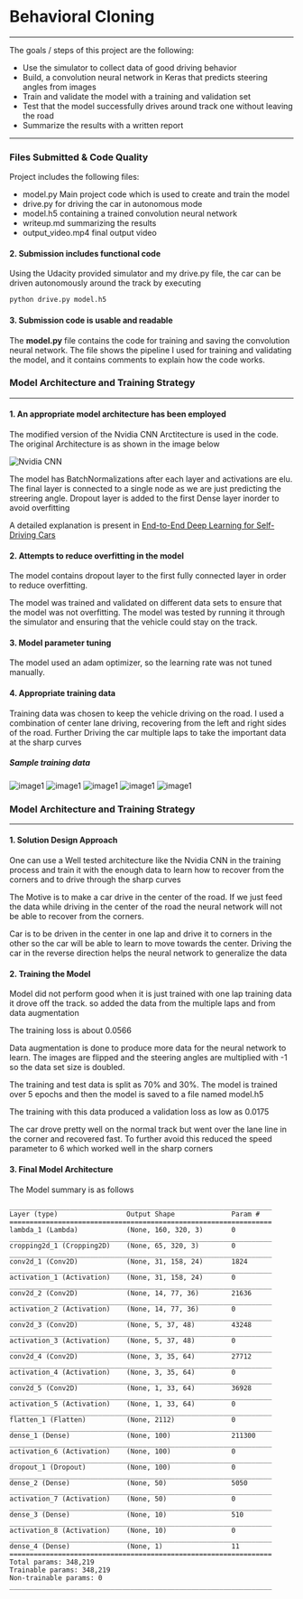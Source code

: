 # **Behavioral Cloning** 
---

The goals / steps of this project are the following:
* Use the simulator to collect data of good driving behavior
* Build, a convolution neural network in Keras that predicts steering angles from images
* Train and validate the model with a training and validation set
* Test that the model successfully drives around track one without leaving the road
* Summarize the results with a written report

---
### Files Submitted & Code Quality

Project includes the following files:
* model.py Main project code which is used to create and train the model
* drive.py for driving the car in autonomous mode
* model.h5 containing a trained convolution neural network 
* writeup.md summarizing the results
* output_video.mp4 final output video

#### 2. Submission includes functional code
Using the Udacity provided simulator and my drive.py file, the car can be driven autonomously around the track by executing 
```sh
python drive.py model.h5
```

#### 3. Submission code is usable and readable

The **model.py** file contains the code for training and saving the convolution neural network. 
The file shows the pipeline I used for training and validating the model, and it contains comments to explain how the code works.


### Model Architecture and Training Strategy
---
#### 1. An appropriate model architecture has been employed

The modified version of the Nvidia CNN Arctitecture is used in the code. The original Architecture is as shown in the image below

![Nvidia CNN](examples/cnn-architecture-624x890.png)

The model has BatchNormalizations after each layer and activations are elu. The final layer is connected to a single node as we are just predicting the streering angle. Dropout layer is added to the first Dense layer inorder to avoid overfitting

A detailed explanation is present in [ End-to-End Deep Learning for Self-Driving Cars ](https://devblogs.nvidia.com/deep-learning-self-driving-cars/)

#### 2. Attempts to reduce overfitting in the model

The model contains dropout layer to the first fully connected layer in order to reduce overfitting. 

The model was trained and validated on different data sets to ensure that the model was not overfitting. The model was tested by running it through the simulator and ensuring that the vehicle could stay on the track.

#### 3. Model parameter tuning

The model used an adam optimizer, so the learning rate was not tuned manually.

#### 4. Appropriate training data

Training data was chosen to keep the vehicle driving on the road. I used a combination of center lane driving, recovering from the left and right sides of the road. Further Driving the car multiple laps to take the important data at the sharp curves

##### Sample training data
![image1](examples/center_2019_03_26_17_43_18_743.jpg)
![image1](examples/center_2019_03_26_17_43_44_607.jpg)
![image1](examples/center_2019_03_26_17_45_48_276.jpg)
![image1](examples/left_2019_03_26_17_43_18_989.jpg)
![image1](examples/right_2019_03_26_17_43_19_305.jpg)
 
### Model Architecture and Training Strategy
---
#### 1. Solution Design Approach

One can use a Well tested architecture like the Nvidia CNN in the training process and train it with the enough data to learn how to recover from the corners and to drive through the sharp curves

The Motive is to make a car drive in the center of the road. If we just feed the data while driving in the center of the road the neural network will not be able to recover from the corners. 

Car is to be driven in the center in one lap and drive it to corners in the other so the car will be able to learn to move towards the center. Driving the car in the reverse direction helps the neural network to generalize the data


#### 2. Training the Model

Model did not perform good when it is just trained with one lap training data it drove off the track. so added the data from the multiple laps and from data augmentation

The training loss is about 0.0566

Data augmentation is done to produce more data for the neural network to learn. The images are flipped and the steering angles are multiplied with -1 so the data set size is doubled.

The training and test data is split as 70% and 30%. The model is trained over 5 epochs and then the model is saved to a file named model.h5

The training with this data produced a validation loss as low as 0.0175

The car drove pretty well on the normal track but went over the lane line in the corner and recovered fast. To further avoid this reduced the speed parameter to 6 which worked well in the sharp corners

####  3. Final Model Architecture

The Model summary is as follows
```
_________________________________________________________________
Layer (type)                 Output Shape              Param #   
=================================================================
lambda_1 (Lambda)            (None, 160, 320, 3)       0         
_________________________________________________________________
cropping2d_1 (Cropping2D)    (None, 65, 320, 3)        0         
_________________________________________________________________
conv2d_1 (Conv2D)            (None, 31, 158, 24)       1824      
_________________________________________________________________
activation_1 (Activation)    (None, 31, 158, 24)       0         
_________________________________________________________________
conv2d_2 (Conv2D)            (None, 14, 77, 36)        21636     
_________________________________________________________________
activation_2 (Activation)    (None, 14, 77, 36)        0         
_________________________________________________________________
conv2d_3 (Conv2D)            (None, 5, 37, 48)         43248     
_________________________________________________________________
activation_3 (Activation)    (None, 5, 37, 48)         0         
_________________________________________________________________
conv2d_4 (Conv2D)            (None, 3, 35, 64)         27712     
_________________________________________________________________
activation_4 (Activation)    (None, 3, 35, 64)         0         
_________________________________________________________________
conv2d_5 (Conv2D)            (None, 1, 33, 64)         36928     
_________________________________________________________________
activation_5 (Activation)    (None, 1, 33, 64)         0         
_________________________________________________________________
flatten_1 (Flatten)          (None, 2112)              0         
_________________________________________________________________
dense_1 (Dense)              (None, 100)               211300    
_________________________________________________________________
activation_6 (Activation)    (None, 100)               0         
_________________________________________________________________
dropout_1 (Dropout)          (None, 100)               0         
_________________________________________________________________
dense_2 (Dense)              (None, 50)                5050      
_________________________________________________________________
activation_7 (Activation)    (None, 50)                0         
_________________________________________________________________
dense_3 (Dense)              (None, 10)                510       
_________________________________________________________________
activation_8 (Activation)    (None, 10)                0         
_________________________________________________________________
dense_4 (Dense)              (None, 1)                 11        
=================================================================
Total params: 348,219
Trainable params: 348,219
Non-trainable params: 0
_________________________________________________________________
```

